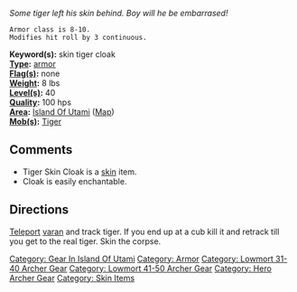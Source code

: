 *Some tiger left his skin behind. Boy will he be embarrased!*

`Armor class is 8-10.`  
`Modifies hit roll by 3 continuous.`

**Keyword(s):** skin tiger cloak  
**[Type](:Category:_Object_Types.md "wikilink"):**
[armor](:Category:_Armor.md "wikilink")  
**[Flag(s)](:Category:_Object_Flags.md "wikilink"):** none  
**[Weight](Object_Weight.md "wikilink"):** 8 lbs  
**[Level(s)](Object_Level.md "wikilink"):** 40  
**[Quality](Object_Quality.md "wikilink"):** 100 hps  
**[Area](:Category:_Areas.md "wikilink"):** [Island Of
Utami](:Category:_Island_Of_Utami.md "wikilink")
([Map](Island_Of_Utami_Map.md "wikilink"))  
**[Mob(s)](:Category:_Mobs.md "wikilink"):** [Tiger](Tiger "wikilink")  

## Comments

-   Tiger Skin Cloak is a [skin](Skin_Corpse.md "wikilink") item.
-   Cloak is easily enchantable.  

## Directions

[Teleport](Teleport "wikilink") [varan](Ancient_Varan.md "wikilink") and
track tiger. If you end up at a cub kill it and retrack till you get to
the real tiger. Skin the corpse.

[Category: Gear In Island Of
Utami](Category:_Gear_In_Island_Of_Utami "wikilink") [Category:
Armor](Category:_Armor "wikilink") [Category: Lowmort 31-40 Archer
Gear](Category:_Lowmort_31-40_Archer_Gear "wikilink") [Category: Lowmort
41-50 Archer Gear](Category:_Lowmort_41-50_Archer_Gear "wikilink")
[Category: Hero Archer Gear](Category:_Hero_Archer_Gear "wikilink")
[Category: Skin Items](Category:_Skin_Items "wikilink")
